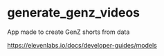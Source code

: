 # generate_genz_videos
App made to create GenZ shorts from data

https://elevenlabs.io/docs/developer-guides/models